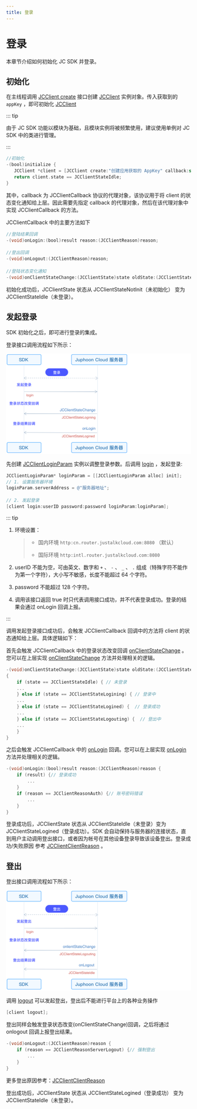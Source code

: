 ```yaml
---
title: 登录
---
```

# 登录

本章节介绍如何初始化 JC SDK 并登录。

## 初始化

在主线程调用 [JCClient
create](https://developer.juphoon.com/portal/reference/V2.1/ios/Classes/JCClient.html#//api/name/create:callback:creatParam:)
接口创建
[JCClient](https://developer.juphoon.com/portal/reference/V2.1/ios/Classes/JCClient.html)
实例对象。传入获取到的 `appKey` ，即可初始化
[JCClient](https://developer.juphoon.com/portal/reference/V2.1/ios/Classes/JCClient.html)

::: tip

由于 JC SDK 功能以模块为基础，且模块实例将被频繁使用，建议使用单例对 JC SDK 中的类进行管理。

:::

``````objectivec
//初始化
-(bool)initialize {
   JCClient *client = [JCClient create:"创建应用获取的 AppKey" callback:self creatParam:nil];
   return client.state == JCClientStateIdle;
}
``````

其中，callback 为 JCClientCallback 协议的代理对象，该协议用于将 client 的状态变化通知给上层。因此需要先指定
callback 的代理对象，然后在该代理对象中实现 JCClientCallback 的方法。

JCClientCallback 中的主要方法如下

``````objectivec
//登陆结果回调
-(void)onLogin:(bool)result reason:(JCClientReason)reason;

//登出回调
-(void)onLogout:(JCClientReason)reason;

//登陆状态变化通知
-(void)onClientStateChange:(JCClientState)state oldState:(JCClientState)oldState;
``````

初始化成功后，JCClientState 状态从 JCClientStateNotInit（未初始化） 变为
JCClientStateIdle（未登录）。

## 发起登录

SDK 初始化之后，即可进行登录的集成。

登录接口调用流程如下所示：

![../../../../\_images/ios\_login.png](../../../../_images/ios_login.png)

先创建
[JCClientLoginParam](https://developer.juphoon.com/portal/reference/V2.1/ios/Classes/JCClientLoginParam.html)
实例以调整登录参数。后调用
[login](https://developer.juphoon.com/portal/reference/V2.1/ios/Classes/JCClient.html#//api/name/login:password:loginParam:)
，发起登录:

``````objectivec
JCClientLoginParam* loginParam = [[JCClientLoginParam alloc] init];
// 1. 设置服务器环境
loginParam.serverAddress = @"服务器地址";

// 2. 发起登录
[client login:userID password:password loginParam:loginParam];
``````

::: tip

1. 环境设置：

    >
    >
    >
    >
    >   - 国内环境 `http:cn.router.justalkcloud.com:8080` （默认）
    >
    >   - 国际环境 `http:intl.router.justalkcloud.com:8080`
    >
    >

2. userID 不能为空，可由英文、数字和 `+` 、 `-` 、 `_` 、 `.`
    组成（特殊字符不能作为第一个字符），大小写不敏感，长度不能超过
    64 个字符。

3. password 不能超过 128 个字符。

4. 调用该接口返回 true 时只代表调用接口成功，并不代表登录成功。登录的结果会通过 onLogin 回调上报。

:::

调用发起登录接口成功后，会触发 JCClientCallback 回调中的方法将 client 的状态通知给上层。具体逻辑如下：

首先会触发 JCClientCallback 中的登录状态改变回调
[onClientStateChange](https://developer.juphoon.com/portal/reference/V2.1/ios/Protocols/JCClientCallback.html#//api/name/onClientStateChange:oldState:)
。您可以在上层实现
[onClientStateChange](https://developer.juphoon.com/portal/reference/V2.1/ios/Protocols/JCClientCallback.html#//api/name/onClientStateChange:oldState:)
方法并处理相关的逻辑。

``````objectivec
-(void)onClientStateChange:(JCClientState)state oldState:(JCClientState)oldState
{
    if (state == JCClientStateIdle) { // 未登录
    ...
    } else if (state == JCClientStateLogining) { // 登录中
    ...
    } else if (state == JCClientStateLogined) {  // 登录成功
    ...
    } else if (state == JCClientStateLogouting) {  // 登出中
    ...
    }
}
``````

之后会触发 JCClientCallback 中的
[onLogin](https://developer.juphoon.com/portal/reference/V2.1/ios/Protocols/JCClientCallback.html#//api/name/onLogin:reason:)
回调。您可以在上层实现
[onLogin](https://developer.juphoon.com/portal/reference/V2.1/ios/Protocols/JCClientCallback.html#//api/name/onLogin:reason:)
方法并处理相关的逻辑。

``````objectivec
-(void)onLogin:(bool)result reason:(JCClientReason)reason {
    if (result) {// 登录成功
        ...
    }
    if (reason == JCClientReasonAuth) {// 账号密码错误
        ...
    }
}
``````

登录成功后，JCClientState 状态从 JCClientStateIdle（未登录）变为
JCClientStateLogined（登录成功）。SDK
会自动保持与服务器的连接状态，直到用户主动调用登出接口，或者因为帐号在其他设备登录导致该设备登出。登录成功/失败原因
参考
[JCClientClientReason](https://developer.juphoon.com/portal/reference/V2.1/ios/Constants/JCClientReason.html)
。

## 登出

登出接口调用流程如下所示：

![../../../../\_images/ios\_logout.png](../../../../_images/ios_logout.png)

调用
[logout](https://developer.juphoon.com/portal/reference/V2.1/ios/Classes/JCClient.html#//api/name/logout)
可以发起登出，登出后不能进行平台上的各种业务操作

``````objectivec
[client logout];
``````

登出同样会触发登录状态改变(onClientStateChange)回调，之后将通过 onlogout 回调上报登出结果。

``````objectivec
-(void)onLogout:(JCClientReason)reason {
    if (reason == JCClientReasonServerLogout) {// 强制登出
        ...
    }
}
``````

更多登出原因参考：[JCClientClientReason](https://developer.juphoon.com/portal/reference/V2.1/ios/Constants/JCClientReason.html)

登出成功后，JCClientState 状态从 JCClientStateLogined（登录成功） 变为
JCClientStateIdle（未登录）。
